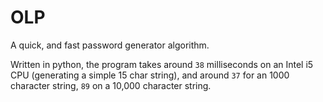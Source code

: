 # OLP

A quick, and fast password generator algorithm.

Written in python, the program takes around `38` milliseconds on an Intel i5 CPU (generating a simple 15 char string), 
and around `37` for an 1000 character string, `89` on a 10,000 character string.
